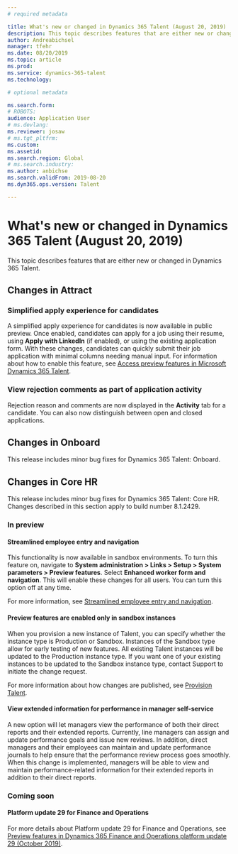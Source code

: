 ```yaml
---
# required metadata

title: What's new or changed in Dynamics 365 Talent (August 20, 2019)
description: This topic describes features that are either new or changed in Microsoft Dynamics 365 Talent.
author: Andreabichsel
manager: tfehr
ms.date: 08/20/2019
ms.topic: article
ms.prod: 
ms.service: dynamics-365-talent
ms.technology: 

# optional metadata

ms.search.form: 
# ROBOTS: 
audience: Application User
# ms.devlang: 
ms.reviewer: josaw
# ms.tgt_pltfrm: 
ms.custom: 
ms.assetid: 
ms.search.region: Global
# ms.search.industry: 
ms.author: anbichse
ms.search.validFrom: 2019-08-20
ms.dyn365.ops.version: Talent

---
```

# What's new or changed in Dynamics 365 Talent (August 20, 2019)

This topic describes features that are either new or changed in Dynamics 365 Talent.

## Changes in Attract

### Simplified apply experience for candidates 

A simplified apply experience for candidates is now available in public preview. Once enabled, candidates can apply for a job using their resume, using **Apply with LinkedIn** (if enabled), or using the existing application form. With these changes, candidates can quickly submit their job application with minimal columns needing manual input. For information about how to enable this feature, see [Access preview features in Microsoft Dynamics 365 Talent](./access-preview-feature.md#enable-or-disable-preview-features).

### View rejection comments as part of application activity

Rejection reason and comments are now displayed in the **Activity** tab for a candidate. You can also now distinguish between open and closed applications.  

## Changes in Onboard

This release includes minor bug fixes for Dynamics 365 Talent: Onboard.

## Changes in Core HR

This release includes minor bug fixes for Dynamics 365 Talent: Core HR. Changes described in this section apply to build number 8.1.2429.

### In preview

#### Streamlined employee entry and navigation

This functionality is now available in sandbox environments. To turn this feature on, navigate to **System administration > Links > Setup > System parameters > Preview features**. Select **Enhanced worker form and navigation**. This will enable these changes for all users. You can turn this option off at any time.

For more information, see [Streamlined employee entry and navigation](./streamlined-employee-entry.md).

#### Preview features are enabled only in sandbox instances

When you provision a new instance of Talent, you can specify whether the instance type is Production or Sandbox. Instances of the Sandbox type allow for early testing of new features. All existing Talent instances will be updated to the Production instance type. If you want one of your existing instances to be updated to the Sandbox instance type, contact Support to initiate the change request.

For more information about how changes are published, see [Provision Talent](./provisioning-talent.md).

#### View extended information for performance in manager self-service

A new option will let managers view the performance of both their direct reports and their extended reports. Currently, line managers can assign and update performance goals and issue new reviews. In addition, direct managers and their employees can maintain and update performance journals to help ensure that the performance review process goes smoothly. When this change is implemented, managers will be able to view and maintain performance-related information for their extended reports in addition to their direct reports.

### Coming soon

#### Platform update 29 for Finance and Operations

For more details about Platform update 29 for Finance and Operations, see [Preview features in Dynamics 365 Finance and Operations platform update 29 (October 2019)](https://docs.microsoft.com/dynamics365/unified-operations/fin-and-ops/get-started/whats-new-platform-update-29).
